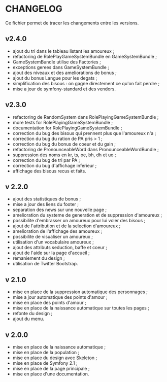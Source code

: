 # CHANGELOG

Ce fichier permet de tracer les changements entre les versions.

## v2.4.0

* ajout du tri dans le tableau listant les amoureux ;
* refactoring de RolePlayGameSystemBundle en GameSystemBundle ;
* GameSystemBundle utilise des Factories ;
* exceptions gerees dans GameSystemBundle ;
* ajout des niveaux et des ameliorations de bonus ;
* ajout du bonus Langue pour les degats ;
* simplification des bisous : on gagne directement ce qu'on fait perdre ;
* mise a jour de symfony-standard et des vendors.

## v2.3.0

* refactoring de RandomSystem dans RolePlayingGameSystemBundle ;
* more tests for RolePlayingGameSystemBundle ;
* documentation for RolePlayingGameSystemBundle ;
* correction du bug des bisous qui prennent plus que l'amoureux n'a ;
* correction du bug du ration de PA pris > 1 ;
* correction du bug du bonus de coeur et du gain ;
* refactoring de PronounceableWord dans PronounceableWordBundle ;
* suppression des noms en kr, ts, oe, bh, dh et uo ;
* correction du bug de tri par PA ;
* correction du bug d'affichage inferieur ;
* affichage des bisous recus et faits.

## v 2.2.0

* ajout des statistiques de bonus ;
* mise a jour des liens du footer ;
* separation des news sur une nouvelle page ;
* amelioration du systeme de generation et de suppression d'amoureux ;
* possibilite d'embrasser un amoureux pour lui voler des bisous ;
* ajout de l'attribution et de la selection d'amoureux ;
* amelioration de l'affichage des amoureux ;
* possibilite de visualiser un amoureux ;
* utilisation d'un vocabulaire amoureux ;
* ajout des attributs seduction, baffe et coeur ;
* ajout de l'aide sur la page d'accueil ;
* remaniement du design ;
* utilisation de Twitter Bootstrap.

## v 2.1.0

* mise en place de la suppression automatique des personnages ;
* mise a jour automatique des points d'amour ;
* mise en place des points d'amour ;
* mise en place de la naissance automatique sur toutes les pages ;
* refonte du design ;
* ajout du menu.

## v 2.0.0

* mise en place de la naissance automatique ;
* mise en place de la population ;
* mise en place du design avec Skeleton ;
* mise en place de Symfony 2.1 ;
* mise en place de la page principale ;
* mise en place d'une documentation.
